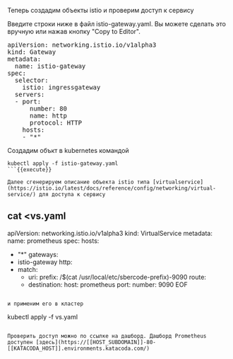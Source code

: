 Теперь создадим объекты istio  и проверим доступ к сервису

Введите строки ниже в файл istio-gateway.yaml. Вы можете сделать это вручную или нажав кнопку "Copy to Editor".

<pre class="file" data-filename="istio-gateway.yaml" data-target="replace">
apiVersion: networking.istio.io/v1alpha3
kind: Gateway
metadata:
  name: istio-gateway
spec:
  selector:
    istio: ingressgateway
  servers:
  - port:
      number: 80
      name: http
      protocol: HTTP
    hosts:
    - "*"
</pre>

Создадим объкт в kubernetes командой

```
kubectl apply -f istio-gateway.yaml
```{{execute}}

Далее сгенерируем описание объекта istio типа [virtualservice](https://istio.io/latest/docs/reference/config/networking/virtual-service/) для доступа к сервису

```
cat <<EOF >vs.yaml
---
apiVersion: networking.istio.io/v1alpha3
kind: VirtualService
metadata:
  name: prometheus
spec:
  hosts:
  - "*"
  gateways:
  - istio-gateway
  http:
  - match:
    - uri:
        prefix: /$(cat /usr/local/etc/sbercode-prefix)-9090
    route:
    - destination:
        host: prometheus
        port:
          number: 9090
EOF
```{{execute}}

и применим его в кластер

```
kubectl apply -f vs.yaml
```{{execute}}

Проверить доступ можно по ссылке на дашборд. Дашборд Prometheus доступен [здесь](https://[[HOST_SUBDOMAIN]]-80-[[KATACODA_HOST]].environments.katacoda.com/)

